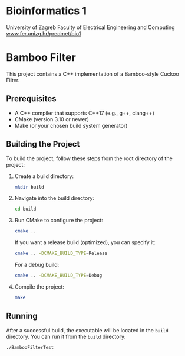 # Bioinformatics 1
University of Zagreb
Faculty of Electrical Engineering and Computing
www.fer.unizg.hr/predmet/bio1

# Bamboo Filter

This project contains a C++ implementation of a Bamboo-style Cuckoo Filter.

## Prerequisites

* A C++ compiler that supports C++17 (e.g., g++, clang++)
* CMake (version 3.10 or newer)
* Make (or your chosen build system generator)

## Building the Project

To build the project, follow these steps from the root directory of the project:

1.  Create a build directory:
    ```bash
    mkdir build
    ```

2.  Navigate into the build directory:
    ```bash
    cd build
    ```

3.  Run CMake to configure the project:
    ```bash
    cmake ..
    ```
    If you want a release build (optimized), you can specify it:
    ```bash
    cmake .. -DCMAKE_BUILD_TYPE=Release
    ```
    For a debug build:
    ```bash
    cmake .. -DCMAKE_BUILD_TYPE=Debug
    ```

4.  Compile the project:
    ```bash
    make
    ```

## Running

After a successful build, the executable will be located in the `build` directory. You can run it from the `build` directory:

```bash
./BambooFilterTest